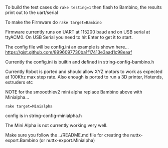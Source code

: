 To build the test cases do ```rake testing=1```
then flash to Bambino, the results print out to the uart/serial

To make the Firmware do ```rake target=Bambino```

Firmware currently runs on UART at 115200 baud and on USB serial at ttyACM0.
On USB Serial you need to hit Enter to get it to start.

The config file will be config.ini an example is shown here...
https://gist.github.com/8996097730ba1f17413e3aad1c98eaaf

Currently the config.ini is builtin and defined in string-config-bambino.h

Currently Robot is ported and should allow XYZ motors to work as expected at 100Khz max step rate.
Also enough is ported to run a 3D printer, Hotends, extruders etc

NOTE for the smooothiev2 mini alpha replace Bambino above with Minialpha...

```rake target=Minialpha```

config is in string-config-minialpha.h

The Mini Alpha is not currently working very well.

Make sure you follow the ../README.md file for creating the nuttx-export.Bambino (or nuttx-export.Minialpha)
